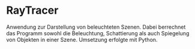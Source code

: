 RayTracer
=========

Anwendung zur Darstellung von beleuchteten Szenen. Dabei berrechnet das Programm sowohl die Beleuchtung, Schattierung als auch Spiegelung von Objekten in einer Szene. Umsetzung erfolgte mit Python.
